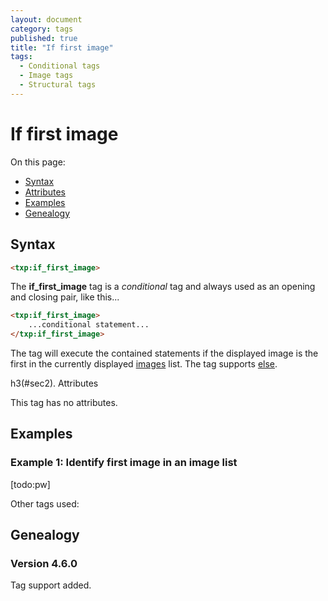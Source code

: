 ```yaml
---
layout: document
category: tags
published: true
title: "If first image"
tags:
  - Conditional tags
  - Image tags
  - Structural tags
---
```


# If first image

On this page:

* [Syntax](#syntax)
* [Attributes](#attributes)
* [Examples](#examples)
* [Genealogy](#genealogy)

## Syntax

~~~ html
<txp:if_first_image>
~~~

The **if_first_image** tag is a *conditional* tag and always used as an opening and closing pair, like this...

~~~ html
<txp:if_first_image>
    ...conditional statement...
</txp:if_first_image>
~~~

The tag will execute the contained statements if the displayed image is the first in the currently displayed [images](images) list. The tag supports [else](else).

h3(#sec2). Attributes

This tag has no attributes.

## Examples

### Example 1: Identify first image in an image list

[todo:pw]

Other tags used:

## Genealogy

### Version 4.6.0

Tag support added.
